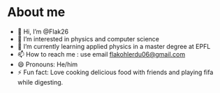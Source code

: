 # About me


- 👋 Hi, I’m @Flak26
- 👀 I’m interested in physics and computer science
- 🌱 I’m currently learning applied physics in a master degree at EPFL
- 📫 How to reach me : use email flakohlerdu06@gmail.com
- 😄 Pronouns: He/him
- ⚡ Fun fact: Love cooking delicious food with friends and playing fifa while digesting.
